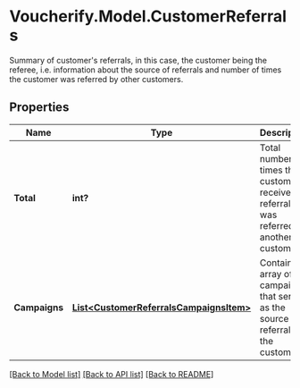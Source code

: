 # Voucherify.Model.CustomerReferrals
Summary of customer's referrals, in this case, the customer being the referee, i.e. information about the source of referrals and number of times the customer was referred by other customers.

## Properties

Name | Type | Description | Notes
------------ | ------------- | ------------- | -------------
**Total** | **int?** | Total number of times this customer received a referral, i.e. was referred by another customer. | [optional] 
**Campaigns** | [**List&lt;CustomerReferralsCampaignsItem&gt;**](CustomerReferralsCampaignsItem.md) | Contains an array of campaigns that served as the source of a referral for the customer. | [optional] 

[[Back to Model list]](../README.md#documentation-for-models) [[Back to API list]](../README.md#documentation-for-api-endpoints) [[Back to README]](../README.md)

